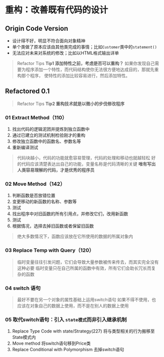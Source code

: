 # 重构：改善既有代码的设计

## Origin Code Version

* 设计得不好，明显不符合面向对象精神
* 单个类做了原本应该由其他类完成的事情；比如`Customer`类中的`statement()`
* 无法应对未来对系统的修改；比如以HTML格式输出详单

> Refactor Tips
> **Tip1 添加特性之前，考虑是否可以重构？**
> 如果你发现自己需要为程序添加一个特性，而代码结构使你无法很方便地达成目的，那就先重构那个程序，
> 使特性的添加比较容易进行，然后添加特性。
>

## Refactored 0.1

> Refactor Tips
> **Tip2 重构技术就是以微小的步伐修改程序**

### 01 Extract Method（110）

1. 找出代码的逻辑泥团并提炼到独立函数中
2. 通过已建立的测试机制检验刚才的重构
3. 修改独立函数中的函数名、参数名等
4. 重新编译测试

> 代码块越小，代码的功能就愈容易管理，代码的处理和移动也就越轻松
> 好的代码应该清楚表达出自己的功能，变量名称是代码清晰的关键
> **唯有写出人类容易理解的代码，才是优秀的程序员**
>

### 02 Move Method（142）

1. 判断函数是否放错位置
2. 变更移动的新函数的名称、参数等
3. 测试
4. 找出程序中对旧函数的所有引用点，并修改它们，改用新函数
5. 测试
6. 根据情况，选择去掉旧函数或者保留旧函数

> 绝大多数情况下，函数应该放在它所使用的数据的所属对象内

### 03 Replace Temp with Query（120）

> 临时变量往往引发问题，它们会导致大量参数被传来传去，而其实完全没有这种必要
> 临时变量只在自己所属的函数中有效，所有它们会助长冗长而复杂的函数
>

### 04 switch 语句

> 最好不要在另一个对象的属性基础上运用switch语句
> 如果不得不使用，也应该在对象自己的数据上使用，而不是在别人的数据上使用
>

### 05 取代switch语句：引入 `state模式`而非引入继承机制

1. Replace Type Code with state/Strategy(227) 将与类型相关的行为搬移至State模式内
2. Move method 将switch语句移到Price类
3. Replace Conditional with Polymorphism 去掉switch语句